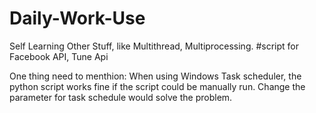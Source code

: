 # Daily-Work-Use
Self Learning Other Stuff, like Multithread, Multiprocessing.
#script for Facebook API, Tune Api

One thing need to menthion: When using Windows Task scheduler, the python script works fine if the script could be manually run. Change the parameter for task schedule would solve the problem.

